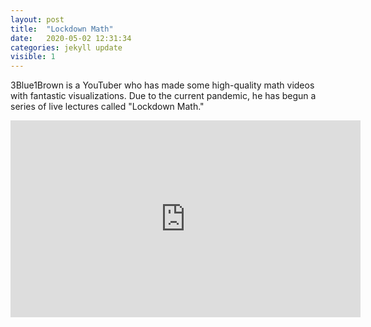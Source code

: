 ```yaml
---
layout: post
title:  "Lockdown Math"
date:   2020-05-02 12:31:34
categories: jekyll update
visible: 1
---
```


3Blue1Brown is a YouTuber who has made some high-quality math videos with fantastic visualizations. Due to the current pandemic, he has begun a series of live lectures called "Lockdown Math."

<iframe width="560" height="315" src="https://www.youtube.com/embed/MHXO86wKeDY" frameborder="0" allow="accelerometer; autoplay; encrypted-media; gyroscope; picture-in-picture" allowfullscreen></iframe>
